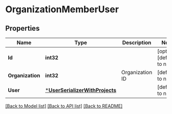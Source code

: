 # OrganizationMemberUser

## Properties
Name | Type | Description | Notes
------------ | ------------- | ------------- | -------------
**Id** | **int32** |  | [optional] [default to null]
**Organization** | **int32** | Organization ID | [default to null]
**User** | [***UserSerializerWithProjects**](UserSerializerWithProjects.md) |  | [default to null]

[[Back to Model list]](../README.md#documentation-for-models) [[Back to API list]](../README.md#documentation-for-api-endpoints) [[Back to README]](../README.md)


